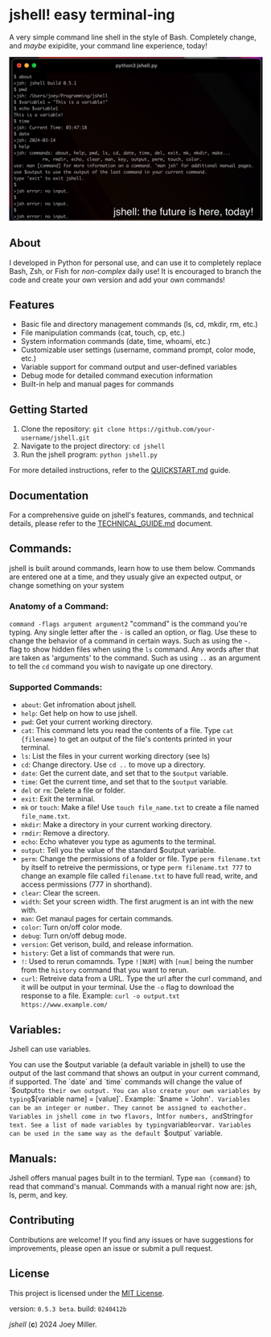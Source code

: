 # jshell! easy terminal-ing
A very simple command line shell in the style of Bash. Completely change, and *maybe* exipidite, your command line experience, today!

![Example image of jshell running on Mac OS X](/jsh_example.png)

## About
I developed in Python for personal use, and can use it to completely replace Bash, Zsh, or Fish for *non-complex* daily use!
It is encouraged to branch the code and create your own version and add your own commands!

## Features

- Basic file and directory management commands (ls, cd, mkdir, rm, etc.)
- File manipulation commands (cat, touch, cp, etc.)
- System information commands (date, time, whoami, etc.)
- Customizable user settings (username, command prompt, color mode, etc.)
- Variable support for command output and user-defined variables
- Debug mode for detailed command execution information
- Built-in help and manual pages for commands

## Getting Started

1. Clone the repository: `git clone https://github.com/your-username/jshell.git`
2. Navigate to the project directory: `cd jshell`
3. Run the jshell program: `python jshell.py`

For more detailed instructions, refer to the [QUICKSTART.md](QUICKSTART.md) guide.

## Documentation

For a comprehensive guide on jshell's features, commands, and technical details, please refer to the [TECHNICAL_GUIDE.md](TECHNICAL_GUIDE.md) document.

## Commands:
jshell is built around commands, learn how to use them below. Commands are entered one at a time, and they usualy give an expected output, or change something on your system

### Anatomy of a Command:
`command -flags argument argument2`
"command" is the command you're typing.
Any single letter after the `-` is called an option, or flag. Use these to change the behavior of a command in certain ways. Such as using the -`.` flag to show hidden files when using the `ls` command.
Any words after that are taken as 'arguments' to the command. Such as using `..` as an argument to tell the `cd` command you wish to navigate up one  directory.

### Supported Commands:
+ `about`: Get infromation about jshell.
+ `help`: Get help on how to use jshell.
+ `pwd`: Get your current working directory.
+ `cat`: This command lets you read the contents of a file. Type `cat {filename}` to get an output of the file's contents printed in your terminal.
+ `ls`: List the files in your current working directory (see ls)
+ `cd`: Change directory. Use `cd ..` to move up a directory.
+ `date`: Get the current date, and set that to the `$output` variable.
+ `time`: Get the current time, and set that to the `$output` variable.
+ `del` or `rm`: Delete a file or folder.
+ `exit`: Exit the terminal.
+ `mk` or `touch`: Make a file! Use `touch file_name.txt` to create a file named `file_name.txt`.
+ `mkdir`: Make a directory in your current working directory.
+ `rmdir`: Remove a directory.
+ `echo`: Echo whatever you type as aguments to the terminal.
+ `output`: Tell you the value of the standard $output variable.
+ `perm`: Change the permissions of a folder or file. Type `perm filename.txt` by itself to retreive the permissions, or type `perm filename.txt 777` to change an example file called `filename.txt` to have full read, write, and access permissions (777 in shorthand). 
+ `clear`: Clear the screen.
+ `width`: Set your screen width. The first arugment is an int with the new with.
+ `man`: Get manaul pages for certain commands.
+ `color`: Turn on/off color mode.
+ `debug`: Turn on/off debug mode.
+ `version`: Get verison, build, and release information.
+ `history`: Get a list of commands that were run. 
+ `!`: Used to rerun comamnds. Type `![NUM]` with `[num]` being the number from the `history` command that you want to rerun.
+ `curl`: Retreive data from a URL. Type the url after the curl command, and it will be output in your terminal. Use the `-o` flag to download the response to a file. Example: `curl -o output.txt https://www.example.com/`

## Variables:
Jshell can use variables.

You can use the $output variable (a default variable in jshell) to use the output of the last command that shows an output in your current command, if supported. The `date` and `time` commands will change the value of `$output` to their own output.
You can also create your own variables by typing `$[variable name] = [value]`.
Example: `$name = 'John'`. Variables can be an integer or number. They cannot be assigned to eachother. Variables in jshell come in two flavors, `Int` for numbers, and `String` for text.
See a list of made variables by typing `variable` or `var`. Variables can be used in the same way as the default `$output` variable.

## Manuals:
Jshell offers manual pages built in to the termianl. 
Type `man {command}` to read that command's manual.
Commands with a manual right now are: jsh, ls, perm, and key.

## Contributing

Contributions are welcome! If you find any issues or have suggestions for improvements, please open an issue or submit a pull request.

## License

This project is licensed under the [MIT License](LICENSE).

version: `0.5.3 beta`. build: `0240412b`

*jshell* (**c**) 2024 Joey Miller.